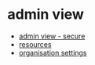 # admin view 

- [admin view - secure](4a.md)
- [resources](4b.md)
- [organisation settings](4c.md)
